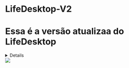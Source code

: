 # LifeDesktop-V2

<h1 text-align="center">Essa é a versão atualizaa do LifeDesktop</h1>

<details>
  summary::marker {
  content: "+";  /* Substituir o triângulo por um sinal de mais */
  font-size: 1.2em;
  font-weight: bold;
}
</details>

<img src="https://share.creavite.co/68054be48bd3b02a647afaa1.gifautoplay=1">
